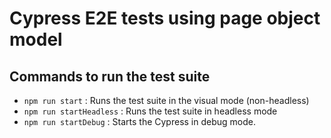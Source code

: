 # Cypress E2E tests using page object model

## Commands to run the test suite
* `npm run start` : Runs the test suite in the visual mode (non-headless)
* `npm run startHeadless` : Runs the test suite in headless mode
* `npm run startDebug` :  Starts the Cypress in debug mode.
